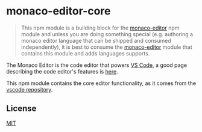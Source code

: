 # monaco-editor-core

> This npm module is a building block for the [monaco-editor](https://www.npmjs.com/package/monaco-editor)
npm module and unless you are doing something special (e.g. authoring a monaco editor language that can be shipped
and consumed independently), it is best to consume the [monaco-editor](https://www.npmjs.com/package/monaco-editor) module
that contains this module and adds languages supports.

The Monaco Editor is the code editor that powers [VS Code](https://github.com/Microsoft/vscode),
a good page describing the code editor's features is [here](https://code.visualstudio.com/docs/editor/editingevolved).

This npm module contains the core editor functionality, as it comes from the [vscode repository](https://github.com/Microsoft/vscode).

## License
[MIT](https://github.com/Microsoft/vscode/blob/main/LICENSE.txt)
